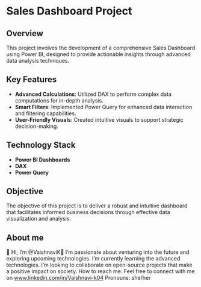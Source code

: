 # Sales Dashboard Project #

## Overview
This project involves the development of a comprehensive Sales Dashboard using Power BI, designed to provide actionable insights through advanced data analysis techniques.

## Key Features
- **Advanced Calculations**: Utilized DAX to perform complex data computations for in-depth analysis.
- **Smart Filters**: Implemented Power Query for enhanced data interaction and filtering capabilities.
- **User-Friendly Visuals**: Created intuitive visuals to support strategic decision-making.

## Technology Stack
- **Power BI Dashboards**
- **DAX**
- **Power Query**

## Objective
The objective of this project is to deliver a robust and intuitive dashboard that facilitates informed business decisions through effective data visualization and analysis.

## About me
👋 Hi, I’m @VaishnaviK👋 I’m passionate about venturing into the future and exploring upcoming technologies. I’m currently learning the advanced technologies. I’m looking to collaborate on open-source projects that make a positive impact on society. How to reach me: Feel free to connect with me on www.linkedin.com/in/Vaishnavi-k04 Pronouns: she/her
